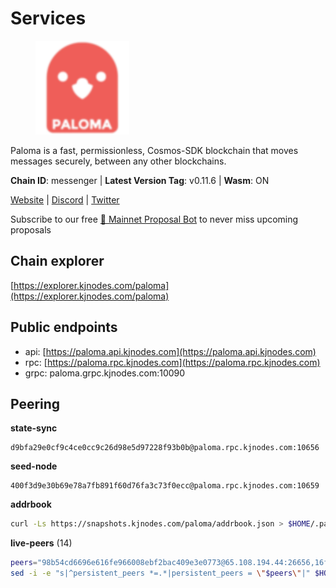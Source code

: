 # Services

<figure><img src="https://raw.githubusercontent.com/kj89/cosmos-images/main/logos/paloma.png" width="150" alt=""><figcaption></figcaption></figure>

Paloma is a fast, permissionless, Cosmos-SDK blockchain that  moves messages securely, between any other blockchains.

**Chain ID**: messenger | **Latest Version Tag**: v0.11.6 | **Wasm**: ON

[Website](https://www.palomachain.com) | [Discord](https://discord.gg/tKVFpfdSw4) | [Twitter](https://twitter.com/paloma_chain)



Subscribe to our free [🤖 Mainnet Proposal Bot](https://t.me/kjnodes_proposal_bot) to never miss upcoming proposals


## Chain explorer
[https://explorer.kjnodes.com/paloma](https://explorer.kjnodes.com/paloma)

## Public endpoints

* api: [https://paloma.api.kjnodes.com](https://paloma.api.kjnodes.com)
* rpc: [https://paloma.rpc.kjnodes.com](https://paloma.rpc.kjnodes.com)
* grpc: paloma.grpc.kjnodes.com:10090

## Peering

**state-sync**

```text
d9bfa29e0cf9c4ce0cc9c26d98e5d97228f93b0b@paloma.rpc.kjnodes.com:10656
```

**seed-node**

```text
400f3d9e30b69e78a7fb891f60d76fa3c73f0ecc@paloma.rpc.kjnodes.com:10659
```

**addrbook**
```bash
curl -Ls https://snapshots.kjnodes.com/paloma/addrbook.json > $HOME/.paloma/config/addrbook.json
```

**live-peers** (14)
```bash
peers="98b54cd6696e616fe966008ebf2bac409e3e0773@65.108.194.44:26656,16f0d09580054101394ea08bbb48b1ad5bb91a27@95.214.52.144:10656,cb8a1e9e12ac06dbd565311137f6c93d66fd96f8@104.167.221.18:26656,d9bfa29e0cf9c4ce0cc9c26d98e5d97228f93b0b@65.109.88.38:10656,41a47bae18f81c1f626e4b238221b77e274424d7@45.33.65.223:26656,b92c94f00b46500a5ff8920acd438c0873c2f9da@50.116.13.101:26656,06e9c9d5c07755d36241249a568b51ec8476fe65@135.181.220.168:26656,08c242d4505c5db223647069fdc0acb6e90079aa@65.109.106.214:26656,5321570794c61a8285505812cb7ebd6308a86583@65.109.113.253:26656,87b4221770495e66e772a53bbea92a15aff288c2@144.126.158.0:26656,f4c43099e04b721c54a454dad85f61da49be90bc@65.108.199.222:28656,d44dcdbc4d0f5ae1415143a80f9e5d092af68819@188.165.205.120:10656,60066422d3b70fbf7571012b267dc2cccd9603d5@149.102.156.223:26656,810bea15ec11d510dd33170851ee2ab74c48b6de@81.0.221.57:26656"
sed -i -e "s|^persistent_peers *=.*|persistent_peers = \"$peers\"|" $HOME/.paloma/config/config.toml
```

